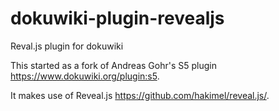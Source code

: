dokuwiki-plugin-revealjs
========================

Reval.js plugin for dokuwiki

This started as a fork of Andreas Gohr's S5 plugin https://www.dokuwiki.org/plugin:s5.

It makes use of Reveal.js https://github.com/hakimel/reveal.js/.
